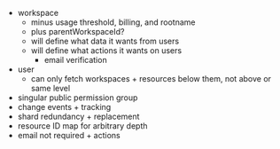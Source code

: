 - workspace
  - minus usage threshold, billing, and rootname
  - plus parentWorkspaceId?
  - will define what data it wants from users
  - will define what actions it wants on users
    - email verification
- user
  - can only fetch workspaces + resources below them, not above or same level
- singular public permission group
- change events + tracking
- shard redundancy + replacement
- resource ID map for arbitrary depth
- email not required + actions
